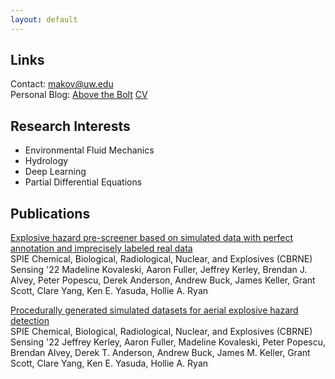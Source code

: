 ```yaml
---
layout: default
---
```


## Links
Contact:  <span><a href="mailto:makov@uw.edu">makov@uw.edu</a></span><br>
Personal Blog: <a href="https://above-the-bolt.com/" target="_blank">Above the Bolt</a>
<a href="/assets/Kovaleski-CV.pdf" target="_blank">CV</a><br>

## Research Interests
- Environmental Fluid Mechanics
- Hydrology
- Deep Learning
- Partial Differential Equations

## Publications

<span><a href="https://www.spiedigitallibrary.org/conference-proceedings-of-spie/12116/121160X/Explosive-hazard-pre-screener-based-on-simulated-data-with-perfect/10.1117/12.2618792.full" target="_blank">Explosive hazard pre-screener based on simulated data with perfect annotation and imprecisely labeled real data</a></span><br>
SPIE Chemical, Biological, Radiological, Nuclear, and Explosives (CBRNE) Sensing '22
Madeline Kovaleski, Aaron Fuller, Jeffrey Kerley, Brendan J. Alvey, Peter Popescu, Derek Anderson, Andrew Buck, James Keller, Grant Scott, Clare Yang, Ken E. Yasuda, Hollie A. Ryan

<span><a href="https://www.spiedigitallibrary.org/conference-proceedings-of-spie/12116/2618798/Procedurally-generated-simulated-datasets-for-aerial-explosive-hazard-detection/10.1117/12.2618798.full" target="_blank">Procedurally generated simulated datasets for aerial explosive hazard detection</a></span><br>
SPIE Chemical, Biological, Radiological, Nuclear, and Explosives (CBRNE) Sensing '22
Jeffrey Kerley, Aaron Fuller, Madeline Kovaleski, Peter Popescu, Brendan Alvey, Derek T. Anderson, Andrew Buck, James M. Keller, Grant Scott, Clare Yang, Ken E. Yasuda, Hollie A. Ryan
